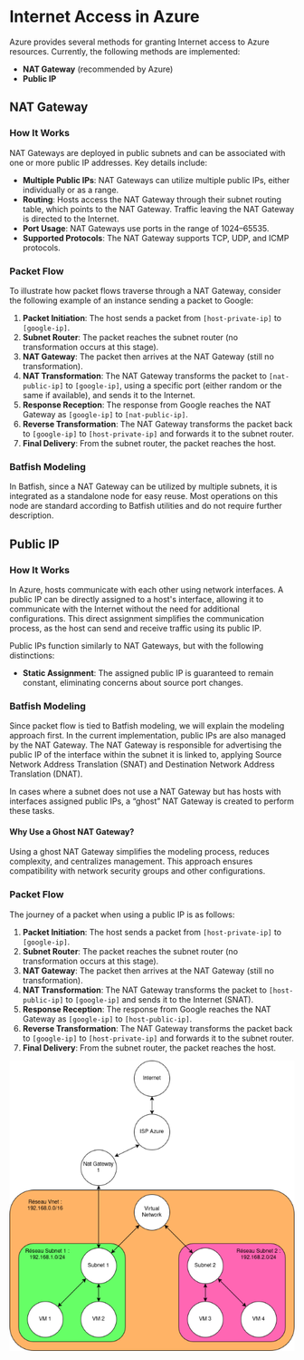 # Internet Access in Azure

Azure provides several methods for granting Internet access to Azure resources. Currently, the following methods are implemented:

- **NAT Gateway** (recommended by Azure)
- **Public IP**

## NAT Gateway

### How It Works

NAT Gateways are deployed in public subnets and can be associated with one or more public IP addresses. Key details include:

- **Multiple Public IPs**: NAT Gateways can utilize multiple public IPs, either individually or as a range.
- **Routing**: Hosts access the NAT Gateway through their subnet routing table, which points to the NAT Gateway. Traffic leaving the NAT Gateway is directed to the Internet.
- **Port Usage**: NAT Gateways use ports in the range of 1024–65535.
- **Supported Protocols**: The NAT Gateway supports TCP, UDP, and ICMP protocols.

### Packet Flow

To illustrate how packet flows traverse through a NAT Gateway, consider the following example of an instance sending a packet to Google:

1. **Packet Initiation**: The host sends a packet from `[host-private-ip]` to `[google-ip]`.
2. **Subnet Router**: The packet reaches the subnet router (no transformation occurs at this stage).
3. **NAT Gateway**: The packet then arrives at the NAT Gateway (still no transformation).
4. **NAT Transformation**: The NAT Gateway transforms the packet to `[nat-public-ip]` to `[google-ip]`, using a specific port (either random or the same if available), and sends it to the Internet.
5. **Response Reception**: The response from Google reaches the NAT Gateway as `[google-ip]` to `[nat-public-ip]`.
6. **Reverse Transformation**: The NAT Gateway transforms the packet back to `[google-ip]` to `[host-private-ip]` and forwards it to the subnet router.
7. **Final Delivery**: From the subnet router, the packet reaches the host.

### Batfish Modeling

In Batfish, since a NAT Gateway can be utilized by multiple subnets, it is integrated as a standalone node for easy reuse. Most operations on this node are standard according to Batfish utilities and do not require further description.

## Public IP

### How It Works

In Azure, hosts communicate with each other using network interfaces. A public IP can be directly assigned to a host's interface, allowing it to communicate with the Internet without the need for additional configurations. This direct assignment simplifies the communication process, as the host can send and receive traffic using its public IP.

Public IPs function similarly to NAT Gateways, but with the following distinctions:

- **Static Assignment**: The assigned public IP is guaranteed to remain constant, eliminating concerns about source port changes.

### Batfish Modeling

Since packet flow is tied to Batfish modeling, we will explain the modeling approach first. In the current implementation, public IPs are also managed by the NAT Gateway. The NAT Gateway is responsible for advertising the public IP of the interface within the subnet it is linked to, applying Source Network Address Translation (SNAT) and Destination Network Address Translation (DNAT).

In cases where a subnet does not use a NAT Gateway but has hosts with interfaces assigned public IPs, a “ghost” NAT Gateway is created to perform these tasks.

#### Why Use a Ghost NAT Gateway?

Using a ghost NAT Gateway simplifies the modeling process, reduces complexity, and centralizes management. This approach ensures compatibility with network security groups and other configurations.

### Packet Flow

The journey of a packet when using a public IP is as follows:

1. **Packet Initiation**: The host sends a packet from `[host-private-ip]` to `[google-ip]`.
2. **Subnet Router**: The packet reaches the subnet router (no transformation occurs at this stage).
3. **NAT Gateway**: The packet then arrives at the NAT Gateway (still no transformation).
4. **NAT Transformation**: The NAT Gateway transforms the packet to `[host-public-ip]` to `[google-ip]` and sends it to the Internet (SNAT).
5. **Response Reception**: The response from Google reaches the NAT Gateway as `[google-ip]` to `[host-public-ip]`.
6. **Reverse Transformation**: The NAT Gateway transforms the packet back to `[google-ip]` to `[host-private-ip]` and forwards it to the subnet router.
7. **Final Delivery**: From the subnet router, the packet reaches the host.

![nat-gateway](natgateway.png)